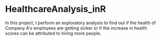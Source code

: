 # HealthcareAnalysis_inR
In this project, I perform an exploratory analysis to find out if the health of Company A's employees are getting sicker or if the increase in health scores can be attributed to hiring more people. 

